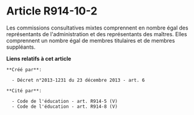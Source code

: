 # Article R914-10-2

Les commissions consultatives mixtes comprennent en nombre égal des représentants de l'administration et des représentants
des maîtres. Elles comprennent un nombre égal de membres titulaires et de membres suppléants.

**Liens relatifs à cet article**

	**Créé par**:

	  - Décret n°2013-1231 du 23 décembre 2013 - art. 6

	**Cité par**:

	  - Code de l'éducation - art. R914-5 (V)
	  - Code de l'éducation - art. R914-8 (V)
